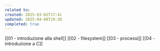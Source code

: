 ```yaml
---
related to: 
created: 2025-03-02T17:41
updated: 2025-04-08T19:30
completed: true
---
```

[[01 - introduzione alla shell]]
[[02 - filesystem]]
[[03 - processi]]
[[04 - introduzione a C]]